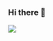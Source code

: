 ### Hi there 👋

<a href="https://www.instagram.com/xxmin_0/" target="_blank"><img src="https://img.shields.io/badge/Instagram-E4405F?style=for-the-badge&logo=instagram&logoColor=white">


